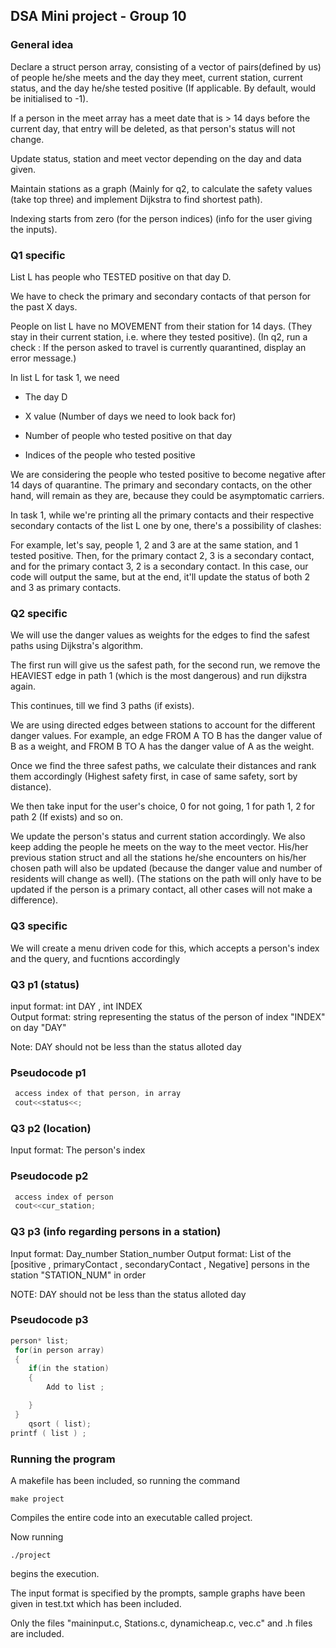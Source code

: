 ## DSA Mini project - Group 10

### General idea

 Declare a struct person array, consisting of a vector of pairs(defined by us) of people he/she meets and the day they meet, current station, current status, and the day he/she tested positive (If applicable. By default, would be initialised to -1).

 If a person in the meet array has a meet date that is > 14 days before the current day, that entry will be deleted, as that person's status will not change.

 Update status, station and meet vector depending on the day and data given.

 Maintain stations as a graph (Mainly for q2, to calculate the safety values (take top three) and implement Dijkstra to find shortest path).

 Indexing starts from zero (for the person indices) (info for the user giving the inputs).

### Q1 specific 

List L has people who TESTED positive on that day D.

We have to check the primary and secondary contacts of that person for the past X days.

People on list L have no MOVEMENT from their station for 14 days. (They stay in their current station, i.e. where they tested positive). (In q2, run a check : If the person asked to travel is currently quarantined, display an error message.)

 In list L for task 1, we need

- The day D

- X value (Number of days we need to look back for)

- Number of people who tested positive on that day

- Indices of the people who tested positive

We are considering the people who tested positive to become negative after 14 days of quarantine. The primary and secondary contacts, on the other hand, will remain as they are, because they could be asymptomatic carriers.

In task 1, while we're printing all the primary contacts and their respective secondary contacts of the list L one by one, there's a possibility of clashes:

For example, let's say, people 1, 2 and 3 are at the same station, and 1 tested positive. Then, for the primary contact 2, 3 is a secondary contact, and for the primary contact 3, 2 is a secondary contact. In this case, our code will output the same, but at the end, it'll update the status of both 2 and 3 as primary contacts.

### Q2 specific

 We will use the danger values as weights for the edges to find the safest paths using Dijkstra's algorithm.

 The first run will give us the safest path, for the second run, we remove the HEAVIEST edge in path 1 (which is the most dangerous) and run dijkstra again.

 This continues, till we find 3 paths (if exists).

 We are using directed edges between stations to account for the different danger values. For example, an edge FROM A TO B has the danger value of B as a weight, and FROM B TO A has the danger value of A as the weight.

 Once we find the three safest paths, we calculate their distances and rank them accordingly (Highest safety first, in case of same safety, sort by distance).

 We then take input for the user's choice, 0 for not going, 1 for path 1, 2 for path 2 (If exists) and so on.

 We update the person's status and current station accordingly. We also keep adding the people he meets on the way to the meet vector. His/her previous station struct and all the stations he/she encounters on his/her chosen path will also be updated (because the danger value and number of residents will change as well). (The stations on the path will only have to be updated if the person is a primary contact, all other cases will not make a difference).

### Q3 specific

 We will create a menu driven code for this, which accepts a person's index and the query, and fucntions accordingly



### Q3 p1 (status)
input format: 
    int DAY , int INDEX  
Output format: 
    string representing the status of the person of index "INDEX" on day "DAY"

Note: DAY should not be less than the status alloted day

### Pseudocode p1
```c++
 access index of that person, in array
 cout<<status<<;
```
### Q3 p2 (location)
Input format: 
The person's index

### Pseudocode p2
```c++
 access index of person
 cout<<cur_station;
```
### Q3 p3  (info regarding persons in a station)
Input format:
Day_number Station_number
Output format:
    List of the [positive , primaryContact , secondaryContact , Negative] persons in the station "STATION_NUM"  in order 

NOTE: DAY should not be less than the status alloted day

### Pseudocode p3
```c++
person* list;
 for(in person array)
 {
    if(in the station)
    {
        Add to list ;

    }
 }
    qsort ( list);
printf ( list ) ; 

 ```

 ### Running the program 

 A makefile has been included, so running the command

 ```
 make project
```
Compiles the entire code into an executable called project.

Now running 
```
./project
```
begins the execution.

The input format is specified by the prompts, sample graphs have been given in test.txt which has been included.

Only the files "maininput.c, Stations.c, dynamicheap.c, vec.c" and .h files are included.